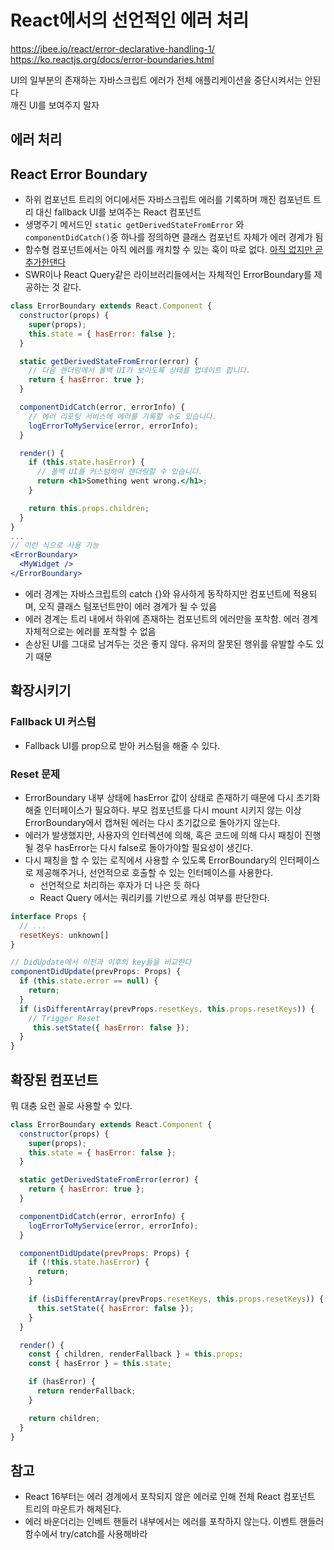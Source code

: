 # React에서의 선언적인 에러 처리

https://jbee.io/react/error-declarative-handling-1/  
https://ko.reactjs.org/docs/error-boundaries.html

UI의 일부분의 존재하는 자바스크립트 에러가 전체 애플리케이션을 중단시켜서는 안된다  
깨진 UI를 보여주지 말자

## 에러 처리

## React Error Boundary

- 하위 컴포넌트 트리의 어디에서든 자바스크립트 에러를 기록하며 깨진 컴포넌트 트리 대신 fallback UI를 보여주는 React 컴포넌트
- 생명주기 메서드인 `static getDerivedStateFromError` 와 `componentDidCatch()`중 하나를 정의하면 클래스 컴포넌트 자체가 에러 경계가 됨
- 함수형 컴포넌트에서는 아직 에러를 캐치할 수 있는 훅이 따로 없다. [아직 없지만 곧 추가한댄다](https://ko.reactjs.org/docs/hooks-faq.html#do-hooks-cover-all-use-cases-for-classes)
- SWR이나 React Query같은 라이브러리들에서는 자체적인 ErrorBoundary를 제공하는 것 같다.

```jsx
class ErrorBoundary extends React.Component {
  constructor(props) {
    super(props);
    this.state = { hasError: false };
  }

  static getDerivedStateFromError(error) {
    // 다음 렌더링에서 폴백 UI가 보이도록 상태를 업데이트 합니다.
    return { hasError: true };
  }

  componentDidCatch(error, errorInfo) {
    // 에러 리포팅 서비스에 에러를 기록할 수도 있습니다.
    logErrorToMyService(error, errorInfo);
  }

  render() {
    if (this.state.hasError) {
      // 폴백 UI를 커스텀하여 렌더링할 수 있습니다.
      return <h1>Something went wrong.</h1>;
    }

    return this.props.children;
  }
}
...
// 이런 식으로 사용 가능
<ErrorBoundary>
  <MyWidget />
</ErrorBoundary>
```

- 에러 경계는 자바스크립트의 catch {}와 유사하게 동작하지만 컴포넌트에 적용되며, 오직 클래스 텀포넌트만이 에러 경계가 될 수 있음
- 에러 경계는 트리 내에서 하위에 존재하는 컴포넌트의 에러만을 포착함. 에러 경계 자체적으로는 에러를 포착할 수 없음
- 손상된 UI를 그대로 남겨두는 것은 좋지 않다. 유저의 잘못된 행위를 유발할 수도 있기 때문

## 확장시키기

### Fallback UI 커스텀

- Fallback UI를 prop으로 받아 커스텀을 해줄 수 있다.

### Reset 문제

- ErrorBoundary 내부 상태에 hasError 값이 상태로 존재하기 때문에 다시 초기화해줄 인터페이스가 필요하다. 부모 컴포넌트를 다시 mount 시키지 않는 이상 ErrorBoundary에서 캡쳐된 에러는 다시 초기값으로 돌아가지 않는다.
- 에러가 발생했지만, 사용자의 인터렉션에 의해, 혹은 코드에 의해 다시 패칭이 진행될 경우 hasError는 다시 false로 돌아가야할 필요성이 생긴다.
- 다시 패칭을 할 수 있는 로직에서 사용할 수 있도록 ErrorBoundary의 인터페이스로 제공해주거나, 선언적으로 호출할 수 있는 인터페이스를 사용한다.
  - 선언적으로 처리하는 후자가 더 나은 듯 하다
  - React Query 에서는 쿼리키를 기반으로 캐싱 여부를 판단한다.

```jsx
interface Props {
  // ...
  resetKeys: unknown[]
}

// DidUpdate에서 이전과 이후의 key들을 비교한다
componentDidUpdate(prevProps: Props) {
  if (this.state.error == null) {
    return;
  }
  if (isDifferentArray(prevProps.resetKeys, this.props.resetKeys)) {
    // Trigger Reset
     this.setState({ hasError: false });
  }
}
```

## 확장된 컴포넌트

뭐 대충 요런 꼴로 사용할 수 있다.

```jsx
class ErrorBoundary extends React.Component {
  constructor(props) {
    super(props);
    this.state = { hasError: false };
  }

  static getDerivedStateFromError(error) {
    return { hasError: true };
  }

  componentDidCatch(error, errorInfo) {
    logErrorToMyService(error, errorInfo);
  }

  componentDidUpdate(prevProps: Props) {
    if (!this.state.hasError) {
      return;
    }

    if (isDifferentArray(prevProps.resetKeys, this.props.resetKeys)) {
      this.setState({ hasError: false });
    }
  }

  render() {
    const { children, renderFallback } = this.props;
    const { hasError } = this.state;

    if (hasError) {
      return renderFallback;
    }

    return children;
  }
}
```

## 참고

- React 16부터는 에러 경계에서 포착되지 않은 에러로 인해 전체 React 컴포넌트 트리의 마운트가 해제된다.
- 에러 바운더리는 인베트 핸들러 내부에서는 에러를 포착하지 않는다. 이벤트 핸들러 함수에서 try/catch를 사용해바라
